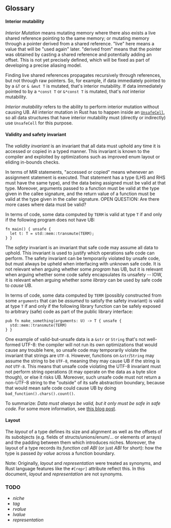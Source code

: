 ## Glossary

#### Interior mutability

*Interior Mutation* means mutating memory where there also exists a live shared reference pointing to the same memory; or mutating memory through a pointer derived from a shared reference.
"live" here means a value that will be "used again" later.
"derived from" means that the pointer was obtained by casting a shared reference and potentially adding an offset.
This is not yet precisely defined, which will be fixed as part of developing a precise aliasing model.

Finding live shared references propagates recursively through references, but not through raw pointers.
So, for example, if data immediately pointed to by a `&T` or `& &mut T` is mutated, that's interior mutability.
If data immediately pointed to by a `*const T` or `&*const T` is mutated, that's *not* interior mutability.

*Interior mutability* refers to the ability to perform interior mutation without causing UB.
All interior mutation in Rust has to happen inside an [`UnsafeCell`](https://doc.rust-lang.org/core/cell/struct.UnsafeCell.html), so all data structures that have interior mutability must (directly or indirectly) use `UnsafeCell` for this purpose.

#### Validity and safety invariant

The *validity invariant* is an invariant that all data must uphold any time it is accessed or copied in a typed manner.
This invariant is known to the compiler and exploited by optimizations such as improved enum layout or eliding in-bounds checks.

In terms of MIR statements, "accessed or copied" means whenever an assignment statement is executed.
That statement has a type (LHS and RHS must have the same type), and the data being assigned must be valid at that type.
Moreover, arguments passed to a function must be valid at the type given in the callee signature, and the return value of a function must be valid at the type given in the caller signature.
OPEN QUESTION: Are there more cases where data must be valid?

In terms of code, some data computed by `TERM` is valid at type `T` if and only if the following program does not have UB:
```rust,ignore
fn main() { unsafe {
  let t: T = std::mem::transmute(TERM);
} }
```

The *safety* invariant is an invariant that safe code may assume all data to uphold.
This invariant is used to justify which operations safe code can perform.
The safety invariant can be temporarily violated by unsafe code, but must always be upheld when interfacing with unknown safe code.
It is not relevant when arguing whether some *program* has UB, but it is relevant when arguing whether some code safely encapsulates its unsafety -- IOW, it is relevant when arguing whether some *library* can be used by safe code to *cause* UB.

In terms of code, some data computed by `TERM` (possibly constructed from some `arguments` that can be *assumed* to satisfy the safety invariant) is valid at type `T` if and only if the following library function can be safely exposed to arbitrary (safe) code as part of the public library interface:
```rust,ignore
pub fn make_something(arguments: U) -> T { unsafe {
  std::mem::transmute(TERM)
} }
```

One example of valid-but-unsafe data is a `&str` or `String` that's not well-formed UTF-8: the compiler will not run its own optimizations that would cause any trouble here, so unsafe code may temporarily violate the invariant that strings are `UTF-8`.
However, functions on `&str`/`String` may assume the string to be `UTF-8`, meaning they may cause UB if the string is *not* `UTF-8`.
This means that unsafe code violating the UTF-8 invariant must not perform string operations (it may operate on the data as a byte slice though), or else it risks UB.
Moreover, such unsafe code must not return a non-UTF-8 string to the "outside" of its safe abstraction boundary, because that would mean safe code could cause UB by doing `bad_function().chars().count()`.

To summarize: *Data must always be valid, but it only must be safe in safe code.*
For some more information, see [this blog post](https://www.ralfj.de/blog/2018/08/22/two-kinds-of-invariants.html).

#### Layout

The *layout* of a type defines its size and alignment as well as the offsets of its subobjects (e.g. fields of structs/unions/enum/... or elements of arrays) and the padding between them which introduces niches.
Moreover, the layout of a type records its *function call ABI* (or just *ABI* for short): how the type is passed *by value* across a function boundary.

Note: Originally, *layout* and *representation* were treated as synonyms, and Rust language features like the `#[repr]` attribute reflect this. 
In this document, *layout* and *representation* are not synonyms.

### TODO

* *niche*
* *tag*
* *rvalue*
* *lvalue*
* *representation*
